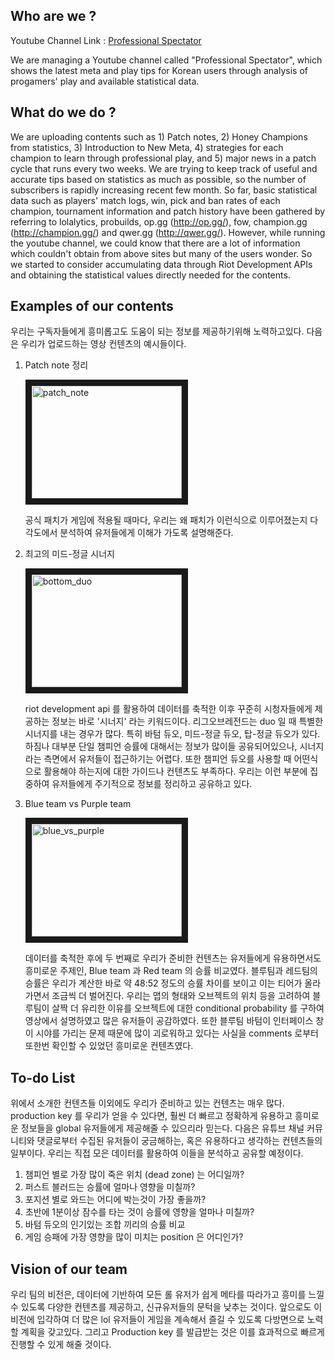 
## Who are we ?
Youtube Channel Link : [Professional Spectator](https://www.youtube.com/channel/UCqI5lyTpC79pOy2D-VXAMdA?view_as=subscriber)

We are managing a Youtube channel called "Professional Spectator", which shows the latest meta and play tips for Korean users through analysis of progamers' play and available statistical data.


## What do we do ? 
We are uploading contents such as 1) Patch notes, 2) Honey Champions from statistics, 3) Introduction to New Meta, 4) strategies for each champion to learn through professional play, and 5) major news in a patch cycle that runs every two weeks. We are trying to keep track of useful and accurate tips based on statistics as much as possible, so the number of subscribers is rapidly increasing recent few month. So far, basic statistical data such as players' match logs, win, pick and ban rates of each champion, tournament information and patch history have been gathered by referring to lolalytics, probuilds, op.gg (http://op.gg/), fow, champion.gg (http://champion.gg/) and qwer.gg (http://qwer.gg/). However, while running the youtube channel, we could know that there are a lot of information which couldn't obtain from above sites but many of the users wonder. So we started to consider accumulating data through Riot Development APIs and obtaining the statistical values directly needed for the contents.


## Examples of our contents

우리는 구독자들에게 흥미롭고도 도움이 되는 정보를 제공하기위해 노력하고있다. 다음은 우리가 업로드하는 영상 컨텐츠의 예시들이다. 

1. Patch note 정리
    
    <a href="http://www.youtube.com/watch?feature=player_embedded&v=YOUTUBE_VIDEO_ID_HERE
    " target="_blank"><img src="http://img.youtube.com/vi/o9zjPn9g-rs/0.jpg" 
    alt="patch_note" width="240" height="180" border="10" /></a>

    공식 패치가 게임에 적용될 때마다, 우리는 왜 패치가 이런식으로 이루어졌는지 다각도에서 분석하여 유저들에게 이해가 가도록 설명해준다. 
1. 최고의 미드-정글 시너지
    
    <a href="http://www.youtube.com/watch?feature=player_embedded&v=YOUTUBE_VIDEO_ID_HERE
    " target="_blank"><img src="http://img.youtube.com/vi/IXrFgI5qFvY/0.jpg" 
    alt="bottom_duo" width="240" height="180" border="10" /></a>

    riot development api 를 활용하여 데이터를 축적한 이후 꾸준히 시청자들에게 제공하는 정보는 바로 '시너지' 라는 키워드이다. 리그오브레전드는 duo 일 때 특별한 시너지를 내는 경우가 많다. 특히 바텀 듀오, 미드-정글 듀오, 탑-정글 듀오가 있다. 하짐나 대부분 단일 챔피언 승률에 대해서는 정보가 많이들 공유되어있으나, 시너지라는 측면에서 유저들이 접근하기는 어렵다. 또한 챔피언 듀오를 사용할 때 어떤식으로 활용해야 하는지에 대한 가이드나 컨텐츠도 부족하다. 우리는 이런 부분에 집중하여 유저들에게 주기적으로 정보를 정리하고 공유하고 있다. 
1. Blue team vs Purple team
    
    <a href="http://www.youtube.com/watch?feature=player_embedded&v=YOUTUBE_VIDEO_ID_HERE
    " target="_blank"><img src="http://img.youtube.com/vi/7ei1fw6pp2U/0.jpg" 
    alt="blue_vs_purple" width="240" height="180" border="10" /></a>

    데이터를 축적한 후에 두 번째로 우리가 준비한 컨텐츠는 유저들에게 유용하면서도 흥미로운 주제인, Blue team 과 Red team 의 승률 비교였다. 블루팀과 레드팀의 승률은 우리가 계산한 바로 약 48:52 정도의 승률 차이를 보이고 이는 티어가 올라가면서 조금씩 더 벌어진다. 우리는 맵의 형태와 오브젝트의 위치 등을 고려하여 블루팀이 살짝 더 유리한 이유를 오브젝트에 대한 conditional probability 를 구하여 영상에서 설명하였고 많은 유저들이 공감하였다. 또한 블루팀 바텀이 인터페이스 창이 시야를 가리는 문제 때문에 많이 괴로워하고 있다는 사실을 comments 로부터 또한번 확인할 수 있었던 흥미로운 컨텐츠였다. 

## To-do List

위에서 소개한 컨텐츠들 이외에도 우리가 준비하고 있는 컨텐츠는 매우 많다. production key 를 우리가 얻을 수 있다면, 훨씬 더 빠르고 정확하게 유용하고 흥미로운 정보들을 global 유저들에게 제공해줄 수 있으리라 믿는다. 다음은 유튜브 채널 커뮤니티와 댓글로부터 수집된 유저들이 궁금해하는, 혹은 유용하다고 생각하는 컨텐츠들의 일부이다. 우리는 직접 모은 데이터를 활용하여 이들을 분석하고 공유할 예정이다.

1. 챔피언 별로 가장 많이 죽은 위치 (dead zone) 는 어디일까?
2. 퍼스트 블러드는 승률에 얼마나 영향을 미칠까?
3. 포지션 별로 와드는 어디에 박는것이 가장 좋을까?
4. 초반에 1분이상 잠수를 타는 것이 승률에 영향을 얼마나 미칠까?
5. 바텀 듀오의 인기있는 조합 끼리의 승률 비교
6. 게임 승패에 가장 영향을 많이 미치는 position 은 어디인가?

## Vision of our team

우리 팀의 비전은, 데이터에 기반하여 모든 롤 유저가 쉽게 메타를 따라가고 흥미를 느낄 수 있도록 다양한 컨텐츠를 제공하고, 신규유저들의 문턱을 낮추는 것이다. 앞으로도 이 비전에 입각하여 더 많은 lol 유저들이 게임을 계속해서 즐길 수 있도록 다방면으로 노력할 계획을 갖고있다. 그리고 Production key 를 발급받는 것은 이를 효과적으로 빠르게 진행할 수 있게 해줄 것이다.


